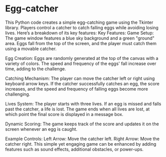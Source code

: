 # Egg-catcher
This Python code creates a simple egg-catching game using the Tkinter library. Players control a catcher to catch falling eggs while avoiding losing lives. Here’s a breakdown of its key features:
Key Features:
Game Setup: The game window features a blue sky background and a green "ground" area. Eggs fall from the top of the screen, and the player must catch them using a movable catcher.

Egg Creation: Eggs are randomly generated at the top of the canvas with a variety of colors. The speed and frequency of the eggs' fall increase over time, adding to the challenge.

Catching Mechanism: The player can move the catcher left or right using keyboard arrow keys. If the catcher successfully catches an egg, the score increases, and the speed and frequency of falling eggs become more challenging.

Lives System: The player starts with three lives. If an egg is missed and falls past the catcher, a life is lost. The game ends when all lives are lost, at which point the final score is displayed in a message box.

Dynamic Scoring: The game keeps track of the score and updates it on the screen whenever an egg is caught.

Example Controls:
Left Arrow: Move the catcher left.
Right Arrow: Move the catcher right.
This simple yet engaging game can be enhanced by adding features such as sound effects, additional obstacles, or power-ups. 
